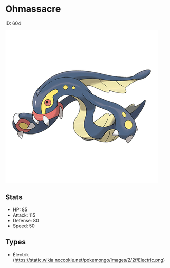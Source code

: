 # Ohmassacre


ID: 604

![](https://raw.githubusercontent.com/PokeAPI/sprites/master/sprites/pokemon/other/official-artwork/604.png "Ohmassacre")

## Stats


 - HP: 85
 - Attack: 115
 - Defense: 80
 - Speed: 50

## Types


 - Électrik (https://static.wikia.nocookie.net/pokemongo/images/2/2f/Electric.png)
